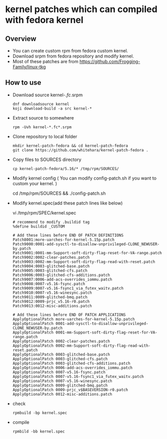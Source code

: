 # kernel patches which can compiled with fedora kernel
## Overview
- You can create custom rpm from fedora custom kernel.
- Download srpm from fedora repository and modify kernel.
- Most of these patches are from https://github.com/Frogging-Family/linux-tkg
## How to use
- Download source kernel-*.fc*.srpm

      dnf downloadsource kernel
      koji download-build -a src kernel-*

- Extract source to somewhere

      rpm -Uvh kernel-*.fc*.srpm

- Clone repository to local folder

      mkdir kernel-patch-fedora && cd kernel-patch-fedora
      git clone https://github.com/whitehara/kernel-patch-fedora .

- Copy files to SOURCES directory

      cp kernel-patch-fedora/5.16/* /tmp/rpm/SOURCES/

- Modify kernel config ( You can modify config-patch.sh if you want to custom your kernel. )

     cd /tmp/rpm/SOURCES &&  ./config-patch.sh

- Modify kernel.spec(add these patch lines like below)

     vi /tmp/rpm/SPEC/kernel.spec

      # recommend to modify .buildid tag
      %define buildid _CUSTOM

      # Add these lines before END OF PATCH DEFINITIONS
      Patch8001:more-uarches-for-kernel-5.15p.patch
      Patch9000:0001-add-sysctl-to-disallow-unprivileged-CLONE_NEWUSER-by.patch
      Patch9001:0001-mm-Support-soft-dirty-flag-reset-for-VA-range.patch
      Patch9002:0002-clear-patches.patch
      Patch9003:0002-mm-Support-soft-dirty-flag-read-with-reset.patch
      Patch9004:0003-glitched-base.patch
      Patch9005:0003-glitched-cfs.patch
      Patch9006:0003-glitched-cfs-additions.patch
      Patch9007:0006-add-acs-overrides_iommu.patch
      Patch9008:0007-v5.16-fsync.patch
      Patch9009:0007-v5.16-fsync1_via_futex_waitv.patch
      Patch9010:0007-v5.16-winesync.patch
      Patch9011:0009-glitched-bmq.patch
      Patch9012:0009-prjc_v5.16-r0.patch
      Patch9013:0012-misc-additions.patch

      # Add these lines before END OF PATCH APPLICATIONS
      ApplyOptionalPatch more-uarches-for-kernel-5.15p.patch
      ApplyOptionalPatch 0001-add-sysctl-to-disallow-unprivileged-CLONE_NEWUSER-by.patch
      ApplyOptionalPatch 0001-mm-Support-soft-dirty-flag-reset-for-VA-range.patch
      ApplyOptionalPatch 0002-clear-patches.patch
      ApplyOptionalPatch 0002-mm-Support-soft-dirty-flag-read-with-reset.patch
      ApplyOptionalPatch 0003-glitched-base.patch
      ApplyOptionalPatch 0003-glitched-cfs.patch
      ApplyOptionalPatch 0003-glitched-cfs-additions.patch
      ApplyOptionalPatch 0006-add-acs-overrides_iommu.patch
      ApplyOptionalPatch 0007-v5.16-fsync.patch
      ApplyOptionalPatch 0007-v5.16-fsync1_via_futex_waitv.patch
      ApplyOptionalPatch 0007-v5.16-winesync.patch
      ApplyOptionalPatch 0009-glitched-bmq.patch
      ApplyOptionalPatch 0009-prjc_v$BASEVERSION-r0.patch
      ApplyOptionalPatch 0012-misc-additions.patch

- check

      rpmbuild -bp kernel.spec

- compile

      rpmbild -bb kernel.spec